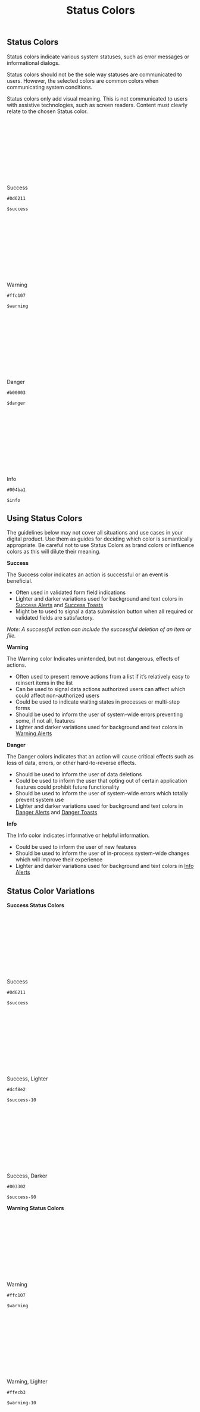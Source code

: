﻿---
title: Status Colors
summary: Pelican uses Status colors to inform users about what is going on with the system.
tags: color
layout: guide
eleventyNavigation:
  key: Status Colors
  parent: Foundation
  order: 2
  excerpt: Pelican uses Status colors to inform users about what is going on with the system.
  img: /img/illustrations/illus-status-colors.svg
--- 

## Status Colors 

Status colors indicate various system statuses, such as error messages or informational dialogs. 

Status colors should not be the sole way statuses are communicated to users. However, the selected colors are common colors when communicating system conditions.

Status colors only add visual meaning. This is not communicated to users with assistive technologies, such as screen readers. Content must clearly relate to the chosen Status color.

<div class="row mb-5">
    <div class="col-md-6 col-xl-3">
        <div class="card border-0 mb-3">
            <div class="bg-success rounded-top" style="height: 160px;"></div>
            <div class="card-body">
                <p class="mb-0 font-weight-bold">Success</p>
                <p class="mb-0"><code>#0d6211</code></p>
                <p class="mb-0"><code>$success</code></p>
            </div>
        </div>
    </div>
    <div class="col-md-6 col-xl-3">
        <div class="card border-0 mb-3">
            <div class="bg-warning rounded-top" style="height: 160px;"></div>
            <div class="card-body">
                <p class="mb-0 font-weight-bold">Warning</p>
                <p class="mb-0"><code>#ffc107</code></p>
                <p class="mb-0"><code>$warning</code></p>
            </div>
        </div>
    </div>
    <div class="col-md-6 col-xl-3">
        <div class="card border-0 mb-3">
            <div class="bg-danger rounded-top" style="height: 160px;"></div>
            <div class="card-body">
                <p class="mb-0 font-weight-bold">Danger</p>
                <p class="mb-0"><code>#b00003</code></p>
                <p class="mb-0"><code>$danger</code></p>
            </div>
        </div>
    </div>
    <div class="col-md-6 col-xl-3">
        <div class="card border-0 mb-3">
            <div class="bg-info rounded-top" style="height: 160px;"></div>
            <div class="card-body">
                <p class="mb-0 font-weight-bold">Info</p>
                <p class="mb-0"><code>#004ba1</code></p>
                <p class="mb-0"><code>$info</code></p>
            </div>
        </div>
    </div>
</div>

## Using Status Colors

The guidelines below may not cover all situations and use cases in your digital product. Use them as guides for deciding which color is semantically appropriate. Be careful not to use Status Colors as brand colors or influence colors as this will dilute their meaning.

**Success**

The Success color indicates an action is successful or an event is beneficial.

- Often used in validated form field indications
- Lighter and darker variations used for background and text colors in [Success Alerts](/components/alerts/) and [Success Toasts](/components/toasts/)
- Might be to used to signal a data submission button when all required or validated fields are satisfactory.

_Note: A successful action can include the successful deletion of an item or file._

**Warning**

The Warning color Indicates unintended, but not dangerous, effects of actions.

- Often used to present remove actions from a list if it’s relatively easy to reinsert items in the list
- Can be used to signal data actions authorized users can affect which could affect non-authorized users
- Could be used to indicate waiting states in processes or multi-step forms
- Should be used to inform the user of system-wide errors preventing some, if not all, features
- Lighter and darker variations used for background and text colors in [Warning Alerts](/components/alerts/)

**Danger**

The Danger colors indicates that an action will cause critical effects such as loss of data, errors, or other hard-to-reverse effects.

- Should be used to inform the user of data deletions
- Could be used to inform the user that opting out of certain application features could prohibit future functionality
- Should be used to inform the user of system-wide errors which totally prevent system use
- Lighter and darker variations used for background and text colors in [Danger Alerts](/components/alerts/) and [Danger Toasts](/components/toasts/)

**Info**

The Info color indicates informative or helpful information.

- Could be used to inform the user of new features
- Should be used to inform the user of in-process system-wide changes which will improve their experience
- Lighter and darker variations used for background and text colors in [Info Alerts](/components/alerts/)

## Status Color Variations

**Success Status Colors**

<div class="row mb-5">
    <div class="col-md-6 col-xl-3">
        <div class="card border-0 mb-3">
            <div class="bg-success rounded-top" style="height: 160px;"></div>
            <div class="card-body">
                <p class="mb-0 font-weight-bold">Success</p>
                <p class="mb-0"><code>#0d6211</code></p>
                <p class="mb-0"><code>$success</code></p>
            </div>
        </div>
    </div>
    <div class="col-md-6 col-xl-3">
        <div class="card border-0 mb-3">
            <div class="bg-success-10 rounded-top" style="height: 160px;"></div>
            <div class="card-body">
                <p class="mb-0 font-weight-bold">Success, Lighter</p>
                <p class="mb-0"><code>#dcf8e2</code></p>
                <p class="mb-0"><code>$success-10</code></p>
            </div>
        </div>
    </div>
    <div class="col-md-6 col-xl-3">
        <div class="card border-0 mb-3">
            <div class="bg-success-90 rounded-top" style="height: 160px;"></div>
            <div class="card-body">
                <p class="mb-0 font-weight-bold">Success, Darker</p>
                <p class="mb-0"><code>#003302</code></p>
                <p class="mb-0"><code>$success-90</code></p>
            </div>
        </div>
    </div>
</div>

**Warning Status Colors**

<div class="row mb-5">
    <div class="col-md-6 col-xl-3">
        <div class="card border-0 mb-3">
            <div class="bg-warning rounded-top" style="height: 160px;"></div>
            <div class="card-body">
                <p class="mb-0 font-weight-bold">Warning</p>
                <p class="mb-0"><code>#ffc107</code></p>
                <p class="mb-0"><code>$warning</code></p>
            </div>
        </div>
    </div>
    <div class="col-md-6 col-xl-3">
        <div class="card border-0 mb-3">
            <div class="bg-warning-10 rounded-top" style="height: 160px;"></div>
            <div class="card-body">
                <p class="mb-0 font-weight-bold">Warning, Lighter</p>
                <p class="mb-0"><code>#ffecb3</code></p>
                <p class="mb-0"><code>$warning-10</code></p>
            </div>
        </div>
    </div>
    <div class="col-md-6 col-xl-3">
        <div class="card border-0 mb-3">
            <div class="bg-warning-90 rounded-top" style="height: 160px;"></div>
            <div class="card-body">
                <p class="mb-0 font-weight-bold">Warning, Darker</p>
                <p class="mb-0"><code>#5c3400</code></p>
                <p class="mb-0"><code>$warning-90</code></p>
            </div>
        </div>
    </div>
</div>

**Danger Status Colors**

<div class="row mb-5">
    <div class="col-md-6 col-xl-3">
        <div class="card border-0 mb-3">
            <div class="bg-danger rounded-top" style="height: 160px;"></div>
            <div class="card-body">
                <p class="mb-0 font-weight-bold">Danger</p>
                <p class="mb-0"><code>#b00003</code></p>
                <p class="mb-0"><code>$danger</code></p>
            </div>
        </div>
    </div>
    <div class="col-md-6 col-xl-3">
        <div class="card border-0 mb-3">
            <div class="bg-danger-10 rounded-top" style="height: 160px;"></div>
            <div class="card-body">
                <p class="mb-0 font-weight-bold">Danger, Lighter</p>
                <p class="mb-0"><code>#ffe6e8</code></p>
                <p class="mb-0"><code>$danger-10</code></p>
            </div>
        </div>
    </div>
    <div class="col-md-6 col-xl-3">
        <div class="card border-0 mb-3">
            <div class="bg-danger-90 rounded-top" style="height: 160px;"></div>
            <div class="card-body">
                <p class="mb-0 font-weight-bold">Danger, Darker</p>
                <p class="mb-0"><code>#650002</code></p>
                <p class="mb-0"><code>$danger-90</code></p>
            </div>
        </div>
    </div>
</div>

**Info Status Colors**

<div class="row mb-5">
    <div class="col-md-6 col-xl-3">
        <div class="card border-0 mb-3">
            <div class="bg-info rounded-top" style="height: 160px;"></div>
            <div class="card-body">
                <p class="mb-0 font-weight-bold">Info</p>
                <p class="mb-0"><code>#004ba1</code></p>
                <p class="mb-0"><code>$info</code></p>
            </div>
        </div>
    </div>
    <div class="col-md-6 col-xl-3">
        <div class="card border-0 mb-3">
            <div class="bg-info-10 rounded-top" style="height: 160px;"></div>
            <div class="card-body">
                <p class="mb-0 font-weight-bold">Info, Lighter</p>
                <p class="mb-0"><code>#d0e6ff</code></p>
                <p class="mb-0"><code>$info-10</code></p>
            </div>
        </div>
    </div>
    <div class="col-md-6 col-xl-3">
        <div class="card border-0 mb-3">
            <div class="bg-info-90 rounded-top" style="height: 160px;"></div>
            <div class="card-body">
                <p class="mb-0 font-weight-bold">Info, Darker</p>
                <p class="mb-0"><code>#002480</code></p>
                <p class="mb-0"><code>$info-90</code></p>
            </div>
        </div>
    </div>
</div>

## Status Color Class List

The Status Colors are implemented as background colors and as text colors. The classes needed to apply these colors are listed here.

<div class="table-wrapper">
    <table class="table table-light mb-5">
        <thead>
            <tr>
                <th>Background Colors</th>
                <th>Text Colors</th>
            </tr>
        </thead>
        <tbody>
            <tr>
                <td><span class="badge badge-pill py-2 px-3 badge-success">bg-success</span></td>
                <td><span class="badge badge-pill py-2 px-3 bg-transparent text-success">text-success</span></td>
            </tr>
            <tr>
                <td><span class="badge badge-pill py-2 px-3 badge-success-10 ">bg-success-10</span></td>
                <td><span class="badge badge-pill py-2 px-3 bg-transparent text-success-10">text-success-10</span></td>
            </tr>
            <tr>
                <td><span class="badge badge-pill py-2 px-3 badge-success-90 ">bg-success-90</span></td>
                <td><span class="badge badge-pill py-2 px-3 bg-transparent text-success-90">text-success-90</span></td>
            </tr>
            <tr>
                <td><span class="badge badge-pill py-2 px-3 badge-warning">bg-warning</span></td>
                <td><span class="badge badge-pill py-2 px-3 bg-transparent text-warning">text-warning</span></td>
            </tr>
            <tr>
                <td><span class="badge badge-pill py-2 px-3 badge-warning-10 ">bg-warning-10</span></td>
                <td><span class="badge badge-pill py-2 px-3 bg-transparent text-warning-10">text-warning-10</span></td>
            </tr>
            <tr>
                <td><span class="badge badge-pill py-2 px-3 badge-warning-90 ">bg-warning-90</span></td>
                <td><span class="badge badge-pill py-2 px-3 bg-transparent text-warning-90">text-warning-90</span></td>
            </tr>
            <tr>
                <td><span class="badge badge-pill py-2 px-3 badge-danger">bg-danger</span></td>
                <td><span class="badge badge-pill py-2 px-3 bg-transparent text-danger">text-danger</span></td>
            </tr>
            <tr>
                <td><span class="badge badge-pill py-2 px-3 badge-danger-10 ">bg-danger-10</span></td>
                <td><span class="badge badge-pill py-2 px-3 bg-transparent text-danger-10">text-danger-10</span></td>
            </tr>
            <tr>
                <td><span class="badge badge-pill py-2 px-3 badge-danger-90 ">bg-danger-90</span></td>
                <td><span class="badge badge-pill py-2 px-3 bg-transparent text-danger-90">text-danger-90</span></td>
            </tr>
            <tr>
                <td><span class="badge badge-pill py-2 px-3 badge-info">bg-info</span></td>
                <td><span class="badge badge-pill py-2 px-3 bg-transparent text-info">text-info</span></td>
            </tr>
            <tr>
                <td><span class="badge badge-pill py-2 px-3 badge-info-10 ">bg-info-10</span></td>
                <td><span class="badge badge-pill py-2 px-3 bg-transparent text-info-10">text-info-10</span></td>
            </tr>
            <tr>
                <td><span class="badge badge-pill py-2 px-3 badge-info-90 ">bg-info-90</span></td>
                <td><span class="badge badge-pill py-2 px-3 bg-transparent text-info-90">text-info-90</span></td>
            </tr>                                 
        </tbody>
    </table>
</div>

## Resources

* <a href="https://getbootstrap.com/docs/4.5/utilities/colors/" target="_blank">Bootstrap Documentation - Color</a>
